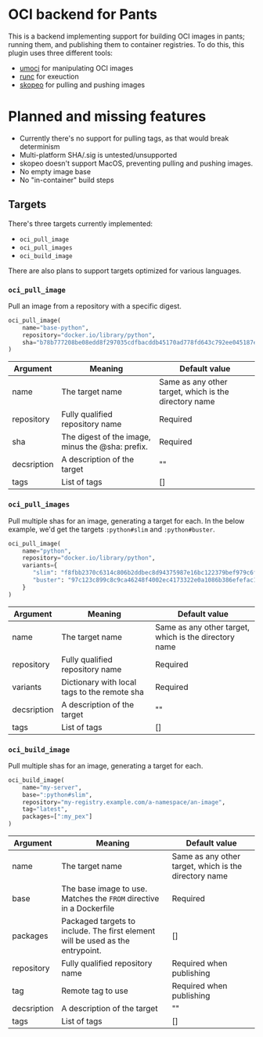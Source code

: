 # OCI backend for Pants

This is a backend implementing support for building OCI images in pants; running them, and publishing them to container registries. To do this, this plugin uses three different tools:

* [umoci](https://github.com/opencontainers/umoci) for manipulating OCI images
* [runc](https://github.com/opencontainers/runc) for exeuction
* [skopeo](https://github.com/containers/skopeo) for pulling and pushing images

# Planned and missing features

* Currently there's no support for pulling tags, as that would break determinism
* Multi-platform SHA/.sig is untested/unsupported
* skopeo doesn't support MacOS, preventing pulling and pushing images.
* No empty image base
* No "in-container" build steps

## Targets

There's three targets currently implemented:

* `oci_pull_image`
* `oci_pull_images`
* `oci_build_image`

There are also plans to support targets optimized for various languages.

### `oci_pull_image`

Pull an image from a repository with a specific digest.

``` python
oci_pull_image(
    name="base-python",
    repository="docker.io/library/python",
    sha="b78b777208be08edd8f297035cdfbacddb45170ad778fd643c792ee045187e39"
)
```

| Argument | Meaning | Default value |
| --- | --- | --- |
| name | The target name | Same as any other target, which is the directory name |
| repository | Fully qualified repository name | Required |
| sha | The digest of the image, minus the @sha: prefix. | Required |
| decsription | A description of the target | "" |
| tags | List of tags | [] |

### `oci_pull_images`

Pull multiple shas for an image, generating a target for each. In the below example, we'd get the targets `:python#slim` and `:python#buster`.

``` python
oci_pull_image(
    name="python",
    repository="docker.io/library/python",
    variants={
       "slim": "f8fbb2370c6314c806b2ddbec8d94375987e16bc122379bef979c6fc5e962920",
       "buster": "97c123c899c8c9ca46248f4002ec4173322e0a1086b386efefac163c64967ba2"
    }
)
```

| Argument | Meaning | Default value |
| --- | --- | --- |
| name | The target name | Same as any other target, which is the directory name |
| repository | Fully qualified repository name | Required |
| variants | Dictionary with local tags to the remote sha | Required |
| decsription | A description of the target | "" |
| tags | List of tags | [] |

### `oci_build_image`

Pull multiple shas for an image, generating a target for each.

``` python
oci_build_image(
    name="my-server",
    base=":python#slim",
    repository="my-registry.example.com/a-namespace/an-image",
    tag="latest",
    packages=[":my_pex"]
)
```

| Argument | Meaning | Default value |
| --- | --- | --- |
| name | The target name | Same as any other target, which is the directory name |
| base | The base image to use. Matches the `FROM` directive in a Dockerfile | Required |
| packages | Packaged targets to include. The first element will be used as the entrypoint. | [] |
| repository | Fully qualified repository name | Required when publishing |
| tag | Remote tag to use | Required when publishing |
| decsription | A description of the target | "" |
| tags | List of tags | [] |
